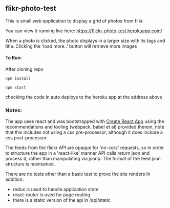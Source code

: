 ## flikr-photo-test

This is small web application to display a grid of photos from flikr.  

You can view it running live here: https://flickr-photo-test.herokuapp.com/
 
When a photo is clicked, the photo displays in a larger size with its tags and title. 
Clicking the 'load more..' button will retrieve more images

#### To Run:
After cloning repo 

`npm install`

`npm start` 

checking the code in auto deploys to the heroku app at the address above

### Notes:

The app uses react and was bootstrapped with [Create React App](https://github.com/facebookincubator/create-react-app) 
using the recommendations and tooling (webpack, babel et al) provided therein, note that this includes not 
using a css pre-processor, although it does include a css post-processor.


The feeds from the flickr API are opaque for 'no-cors' requests, so in order to structure the app in  a 'react-like'
 manner API calls return json and process it, rather than manipulating via jsonp.
The format of the feed json structure is maintained.

There are no tests other than a basic test to prove the site renders 
In addition:

- redux is used to handle application state
- react-router is used for page routing 
- there is a static version of the api in /api/static 








